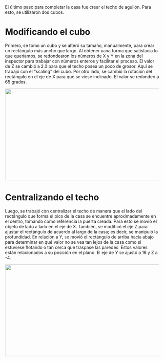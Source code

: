 El último paso para completar la casa fue crear el techo de aguilón. 
Para esto, se utilizaron dos cubos. 

# Modificando el cubo 
Primero, se tómo un cubo y se alteró su tamaño, manualmente, para crear un rectángulo más ancho que largo. Al obtener uana forma que satisfacía lo que queríamos, se redondearon los números de X y Y en la zona del inspector para trabajar con números enteros y facilitar el proceso. El valor de Z se cambió a 2.0 para que el techo posea un poco de grosor. Aquí se trabajó con el "scaling" del cubo. Por otro lado, se cambió la rotación del rectángulo en el eje de X para que se viese inclinado. El valor se redondeó a 65 grados.  

<p align="center">
  <img src="https://github.com/user-attachments/assets/264c68fa-e24c-4907-b278-41111903bbb7" width="550" height="300">
</p>

# Centralizando el techo
Luego, se trabajó con centralizar el techo de manera que el lado del rectángulo que forma el pico de la casa se encuentre aproximadamente en el centro, tomando como referencia la puerta creada. Para esto se movió el objeto de lado a lado en el eje de X. También, se modificó el eje Z para ajustar el rectángulo de acuerdo al largo de la casa; es decir, se manipuló la profundidad. En relación a Y, se movió el rectángulo de arriba hacia abajo para determinar en qué valor no se vea tan lejos de la casa como si estuviese flotando o tan cerca que traspase las paredes. Estos valores están relacionados a su posición en el plano. El eje de Y se ajustó a 16 y Z a -4. 

<p align="center">
  <img src="https://github.com/user-attachments/assets/b3875789-d66b-49ea-abeb-b39022f9a3a7" width="550" height="300">
</p>
